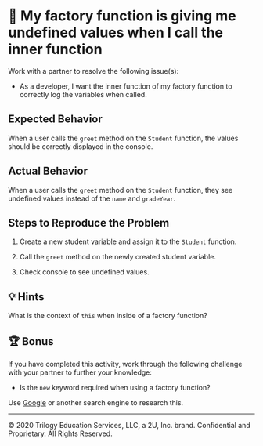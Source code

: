 # 🐛 My factory function is giving me undefined values when I call the inner function

Work with a partner to resolve the following issue(s):

* As a developer, I want the inner function of my factory function to correctly log the variables when called.

## Expected Behavior

When a user calls the `greet` method on the `Student` function, the values should be correctly displayed in the console.

## Actual Behavior

When a user calls the `greet` method on the `Student` function, they see undefined values instead of the `name` and `gradeYear`.
 
## Steps to Reproduce the Problem

1. Create a new student variable and assign it to the `Student` function. 

2. Call the `greet` method on the newly created student variable.

3. Check console to see undefined values.

## 💡 Hints

What is the context of `this` when inside of a factory function? 

## 🏆 Bonus

If you have completed this activity, work through the following challenge with your partner to further your knowledge:

* Is the `new` keyword required when using a factory function? 

Use [Google](https://www.google.com) or another search engine to research this.

---
© 2020 Trilogy Education Services, LLC, a 2U, Inc. brand. Confidential and Proprietary. All Rights Reserved.
